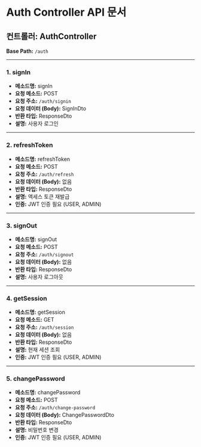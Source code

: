 # Auth Controller API 문서

## 컨트롤러: AuthController

**Base Path:** `/auth`

---

### 1. signIn

- **메소드명:** signIn
- **요청 메소드:** POST
- **요청 주소:** `/auth/signin`
- **요청 데이터 (Body):** SignInDto
- **반환 타입:** ResponseDto<SelectUserInfoType>
- **설명:** 사용자 로그인

---

### 2. refreshToken

- **메소드명:** refreshToken
- **요청 메소드:** POST
- **요청 주소:** `/auth/refresh`
- **요청 데이터 (Body):** 없음
- **반환 타입:** ResponseDto<SelectUserInfoType>
- **설명:** 액세스 토큰 재발급
- **인증:** JWT 인증 필요 (USER, ADMIN)

---

### 3. signOut

- **메소드명:** signOut
- **요청 메소드:** POST
- **요청 주소:** `/auth/signout`
- **요청 데이터 (Body):** 없음
- **반환 타입:** ResponseDto<null>
- **설명:** 사용자 로그아웃

---

### 4. getSession

- **메소드명:** getSession
- **요청 메소드:** GET
- **요청 주소:** `/auth/session`
- **요청 데이터 (Body):** 없음
- **반환 타입:** ResponseDto<UserInfoDto>
- **설명:** 현재 세션 조회
- **인증:** JWT 인증 필요 (USER, ADMIN)

---

### 5. changePassword

- **메소드명:** changePassword
- **요청 메소드:** POST
- **요청 주소:** `/auth/change-password`
- **요청 데이터 (Body):** ChangePasswordDto
- **반환 타입:** ResponseDto<SelectUserInfoType>
- **설명:** 비밀번호 변경
- **인증:** JWT 인증 필요 (USER, ADMIN)
